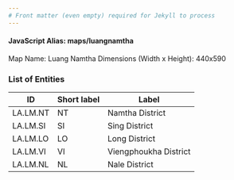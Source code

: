 ```yaml
---
# Front matter (even empty) required for Jekyll to process
---
```


#### JavaScript Alias: maps/luangnamtha

Map Name: Luang Namtha
Dimensions (Width x Height): 440x590

### List of Entities

ID | Short label | Label
---|---|---|
LA.LM.NT|NT|Namtha District
LA.LM.SI|SI|Sing District
LA.LM.LO|LO|Long District
LA.LM.VI|VI|Viengphoukha District
LA.LM.NL|NL|Nale District